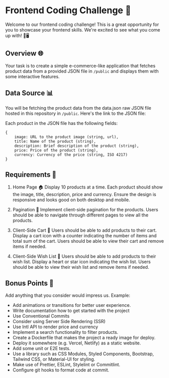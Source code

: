 # Frontend Coding Challenge 🚀
Welcome to our frontend coding challenge! This is a great opportunity for you to showcase your frontend skills. We're excited to see what you come up with! 🎨🖥️

## Overview 🌐
Your task is to create a simple e-commerce-like application that fetches product data from a provided JSON file in `/public` and displays them with some interactive features.

## Data Source 📊
You will be fetching the product data from the data.json raw JSON file hosted in this repository in `/public`. Here's the link to the JSON file:

Each product in the JSON file has the following fields:

```
{
    image: URL to the product image (string, url),
    title: Name of the product (string),
    description: Brief description of the product (string),
    price: Price of the product (string),
    currency: Currency of the price (string, ISO 4217)
}
```

## Requirements 📝
1. Home Page 🏠
Display 10 products at a time.
Each product should show the image, title, description, price and currency.
Ensure the design is responsive and looks good on both desktop and mobile.

2. Pagination 📄
Implement client-side pagination for the products.
Users should be able to navigate through different pages to view all the products.

3. Client-Side Cart 🛒
Users should be able to add products to their cart.
Display a cart icon with a counter indicating the number of items and total sum of the cart.
Users should be able to view their cart and remove items if needed.

4. Client-Side Wish List 💖
Users should be able to add products to their wish list.
Display a heart or star icon indicating the wish list.
Users should be able to view their wish list and remove items if needed.

## Bonus Points 🌟
Add anything that you consider would impress us. Example:

- Add animations or transitions for better user experience.
- Write documentation how to get started with the project
- Use Conventional Commits
- Consider using Server Side Rendering (SSR)
- Use Intl API to render price and currency
- Implement a search functionality to filter products.
- Create a Dockerfile that makes the project a ready image for deploy.
- Deploy it somewhere (e.g. Vercel, Netlify) as a static website.
- Add some unit or E2E tests.
- Use a library such as CSS Modules, Styled Components, Bootstrap, Tailwind CSS, or Material-UI for styling.
- Make use of Prettier, ESLint, Stylelint or Commitlint.
- Configure git hooks to format code at commit.

